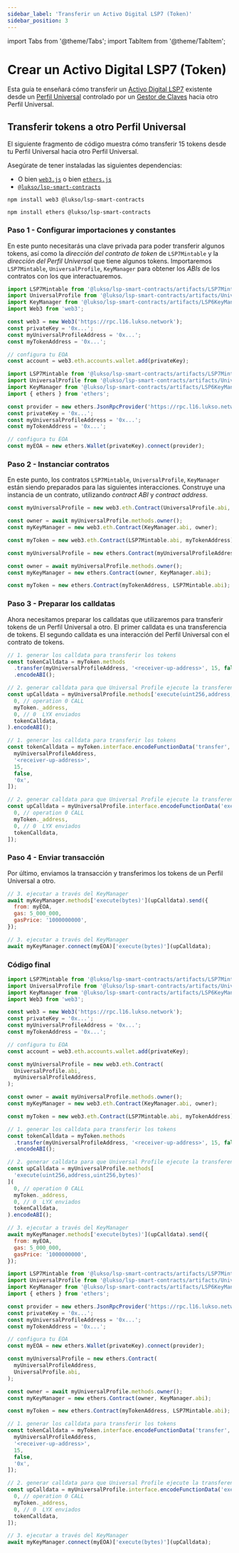 ```yaml
---
sidebar_label: 'Transferir un Activo Digital LSP7 (Token)'
sidebar_position: 3
---
```


import Tabs from '@theme/Tabs';
import TabItem from '@theme/TabItem';

# Crear un Activo Digital LSP7 (Token)

Esta guía te enseñará cómo transferir un [Activo Digital LSP7](../../standards/nft-2.0/LSP7-Digital-Asset.md) existente desde un [Perfil Universal](../../standards/universal-profile/lsp0-erc725account.md) controlado por un [Gestor de Claves](../../standards//universal-profile/lsp6-key-manager.md) hacia otro Perfil Universal.

## Transferir tokens a otro Perfil Universal

El siguiente fragmento de código muestra cómo transferir 15 tokens desde tu Perfil Universal hacia otro Perfil Universal.

Asegúrate de tener instaladas las siguientes dependencias:

- O bien [`web3.js`](https://github.com/web3/web3.js) o bien [`ethers.js`](https://github.com/ethers-io/ethers.js/)
- [`@lukso/lsp-smart-contracts`](https://github.com/lukso-network/lsp-smart-contracts/)

<Tabs>
  
  <TabItem value="web3js" label="web3.js">

```shell title="Instala las dependencias"
npm install web3 @lukso/lsp-smart-contracts
```

  </TabItem>

  <TabItem value="ethersjs" label="ethers.js">

```shell title="Instala las dependencias"
npm install ethers @lukso/lsp-smart-contracts
```

  </TabItem>

</Tabs>

### Paso 1 - Configurar importaciones y constantes

En este punto necesitarás una clave privada para poder transferir algunos tokens, así como la _dirección del contrato de token_ de `LSP7Mintable` y la _dirección del Perfil Universal_ que tiene algunos tokens.
Importaremos `LSP7Mintable`, `UniversalProfile`, `KeyManager` para obtener los _ABIs_ de los contratos con los que interactuaremos.

<Tabs>
  
  <TabItem value="web3js" label="web3.js">

```javascript
import LSP7Mintable from '@lukso/lsp-smart-contracts/artifacts/LSP7Mintable.json';
import UniversalProfile from '@lukso/lsp-smart-contracts/artifacts/UniversalProfile.json';
import KeyManager from '@lukso/lsp-smart-contracts/artifacts/LSP6KeyManager.json';
import Web3 from 'web3';

const web3 = new Web3('https://rpc.l16.lukso.network');
const privateKey = '0x...';
const myUniversalProfileAddress = '0x...';
const myTokenAddress = '0x...';

// configura tu EOA
const account = web3.eth.accounts.wallet.add(privateKey);
```

  </TabItem>

  <TabItem value="ethersjs" label="ethers.js">

```javascript
import LSP7Mintable from '@lukso/lsp-smart-contracts/artifacts/LSP7Mintable.json';
import UniversalProfile from '@lukso/lsp-smart-contracts/artifacts/UniversalProfile.json';
import KeyManager from '@lukso/lsp-smart-contracts/artifacts/LSP6KeyManager.json';
import { ethers } from 'ethers';

const provider = new ethers.JsonRpcProvider('https://rpc.l16.lukso.network');
const privateKey = '0x...';
const myUniversalProfileAddress = '0x...';
const myTokenAddress = '0x...';

// configura tu EOA
const myEOA = new ethers.Wallet(privateKey).connect(provider);
```

  </TabItem>

</Tabs>

### Paso 2 - Instanciar contratos

En este punto, los contratos `LSP7Mintable`, `UniversalProfile`, `KeyManager` están siendo preparados para las siguientes interacciones. Construye una instancia de un contrato, utilizando _contract ABI_ y _contract address_.

<Tabs>
  
  <TabItem value="web3js" label="web3.js">

<!-- prettier-ignore-start -->

```javascript
const myUniversalProfile = new web3.eth.Contract(UniversalProfile.abi, myUniversalProfileAddress);

const owner = await myUniversalProfile.methods.owner();
const myKeyManager = new web3.eth.Contract(KeyManager.abi, owner);

const myToken = new web3.eth.Contract(LSP7Mintable.abi, myTokenAddress);
```

<!-- prettier-ignore-end -->

  </TabItem>

  <TabItem value="ethersjs" label="ethers.js">

<!-- prettier-ignore-start -->

```javascript
const myUniversalProfile = new ethers.Contract(myUniversalProfileAddress, UniversalProfile.abi);

const owner = await myUniversalProfile.methods.owner();
const myKeyManager = new ethers.Contract(owner, KeyManager.abi);

const myToken = new ethers.Contract(myTokenAddress, LSP7Mintable.abi);
```

<!-- prettier-ignore-end -->

  </TabItem>

</Tabs>

### Paso 3 - Preparar los calldatas

Ahora necesitamos preparar los calldatas que utilizaremos para transferir tokens de un Perfil Universal a otro. El primer calldata es una transferencia de tokens. El segundo calldata es una interacción del Perfil Universal con el contrato de tokens.

<Tabs>
  
  <TabItem value="web3js" label="web3.js">

<!-- prettier-ignore-start -->

```javascript
// 1. generar los calldata para transferir los tokens
const tokenCalldata = myToken.methods
  .transfer(myUniversalProfileAddress, '<receiver-up-address>', 15, false, '0x')
  .encodeABI();

// 2. generar calldata para que Universal Profile ejecute la transferencia de tokens en el contrato de tokens
const upCalldata = myUniversalProfile.methods['execute(uint256,address,uint256,bytes)'](
  0, // operation 0 CALL
  myToken._address,
  0, // 0  LYX enviados
  tokenCalldata,
).encodeABI();
```

<!-- prettier-ignore-end -->

  </TabItem>

  <TabItem value="ethersjs" label="ethers.js">

```javascript
// 1. generar los calldata para transferir los tokens
const tokenCalldata = myToken.interface.encodeFunctionData('transfer', [
  myUniversalProfileAddress,
  '<receiver-up-address>',
  15,
  false,
  '0x',
]);

// 2. generar calldata para que Universal Profile ejecute la transferencia de tokens en el contrato de tokens
const upCalldata = myUniversalProfile.interface.encodeFunctionData('execute', [
  0, // operation 0 CALL
  myToken._address,
  0, // 0  LYX enviados
  tokenCalldata,
]);
```

  </TabItem>

</Tabs>

### Paso 4 - Enviar transacción

Por último, enviamos la transacción y transferimos los tokens de un Perfil Universal a otro.

<Tabs>
  
  <TabItem value="web3js" label="web3.js">

```javascript
// 3. ejecutar a través del KeyManager
await myKeyManager.methods['execute(bytes)'](upCalldata).send({
  from: myEOA,
  gas: 5_000_000,
  gasPrice: '1000000000',
});
```

  </TabItem>

  <TabItem value="ethersjs" label="ethers.js">

```javascript
// 3. ejecutar a través del KeyManager
await myKeyManager.connect(myEOA)['execute(bytes)'](upCalldata);
```

  </TabItem>

</Tabs>

### Código final

<Tabs>
  
  <TabItem value="web3js" label="web3.js">

```javascript
import LSP7Mintable from '@lukso/lsp-smart-contracts/artifacts/LSP7Mintable.json';
import UniversalProfile from '@lukso/lsp-smart-contracts/artifacts/UniversalProfile.json';
import KeyManager from '@lukso/lsp-smart-contracts/artifacts/LSP6KeyManager.json';
import Web3 from 'web3';

const web3 = new Web3('https://rpc.l16.lukso.network');
const privateKey = '0x...';
const myUniversalProfileAddress = '0x...';
const myTokenAddress = '0x...';

// configura tu EOA
const account = web3.eth.accounts.wallet.add(privateKey);

const myUniversalProfile = new web3.eth.Contract(
  UniversalProfile.abi,
  myUniversalProfileAddress,
);

const owner = await myUniversalProfile.methods.owner();
const myKeyManager = new web3.eth.Contract(KeyManager.abi, owner);

const myToken = new web3.eth.Contract(LSP7Mintable.abi, myTokenAddress);

// 1. generar los calldata para transferir los tokens
const tokenCalldata = myToken.methods
  .transfer(myUniversalProfileAddress, '<receiver-up-address>', 15, false, '0x')
  .encodeABI();

// 2. generar calldata para que Universal Profile ejecute la transferencia de tokens en el contrato de tokens
const upCalldata = myUniversalProfile.methods[
  'execute(uint256,address,uint256,bytes)'
](
  0, // operation 0 CALL
  myToken._address,
  0, // 0  LYX enviados
  tokenCalldata,
).encodeABI();

// 3. ejecutar a través del KeyManager
await myKeyManager.methods['execute(bytes)'](upCalldata).send({
  from: myEOA,
  gas: 5_000_000,
  gasPrice: '1000000000',
});
```

  </TabItem>

  <TabItem value="ethersjs" label="ethers.js">

```javascript
import LSP7Mintable from '@lukso/lsp-smart-contracts/artifacts/LSP7Mintable.json';
import UniversalProfile from '@lukso/lsp-smart-contracts/artifacts/UniversalProfile.json';
import KeyManager from '@lukso/lsp-smart-contracts/artifacts/LSP6KeyManager.json';
import { ethers } from 'ethers';

const provider = new ethers.JsonRpcProvider('https://rpc.l16.lukso.network');
const privateKey = '0x...';
const myUniversalProfileAddress = '0x...';
const myTokenAddress = '0x...';

// configura tu EOA
const myEOA = new ethers.Wallet(privateKey).connect(provider);

const myUniversalProfile = new ethers.Contract(
  myUniversalProfileAddress,
  UniversalProfile.abi,
);

const owner = await myUniversalProfile.methods.owner();
const myKeyManager = new ethers.Contract(owner, KeyManager.abi);

const myToken = new ethers.Contract(myTokenAddress, LSP7Mintable.abi);

// 1. generar los calldata para transferir los tokens
const tokenCalldata = myToken.interface.encodeFunctionData('transfer', [
  myUniversalProfileAddress,
  '<receiver-up-address>',
  15,
  false,
  '0x',
]);

// 2. generar calldata para que Universal Profile ejecute la transferencia de tokens en el contrato de tokens
const upCalldata = myUniversalProfile.interface.encodeFunctionData('execute', [
  0, // operation 0 CALL
  myToken._address,
  0, // 0  LYX enviados
  tokenCalldata,
]);

// 3. ejecutar a través del KeyManager
await myKeyManager.connect(myEOA)['execute(bytes)'](upCalldata);
```

  </TabItem>

</Tabs>
